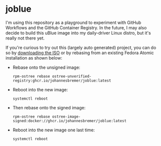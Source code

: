 # joblue

I'm using this repository as a playground to experiment with GitHub Workflows and the GitHub Container Registry.
In the future, I may also decide to build this uBlue image into my daily-driver Linux distro, but it's really not there yet.

If you're curious to try out this (largely auto generated) project,
you can do so by [downloading the ISO](https://nightly.link/johannesbremer/joblue/workflows/build-joblue/main/joblue-latest.zip)
or by rebasing from an existing Fedora Atomic installation as shown below:

- Rebase onto the unsigned image:
  ```
  rpm-ostree rebase ostree-unverified-registry:ghcr.io/johannesbremer/joblue:latest
  ```
- Reboot into the new image:
  ```
  systemctl reboot
  ```
- Then rebase onto the signed image:
  ```
  rpm-ostree rebase ostree-image-signed:docker://ghcr.io/johannesbremer/joblue:latest
  ```
- Reboot into the new image one last time:
  ```
  systemctl reboot
  ```